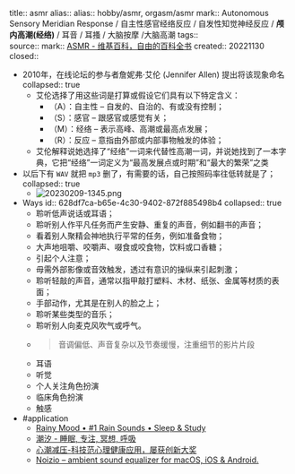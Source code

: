 title:: asmr
alias:: 
alias:: hobby/asmr, orgasm/asmr
mark:: Autonomous Sensory Meridian Response / 自主性感官经络反应 / 自发性知觉神经反应 / **颅内高潮(经络)** / 耳音 / 耳搔 / 大脑按摩 /大脑高潮
tags::  
source:: 
mark:: [ASMR - 维基百科，自由的百科全书](https://zh.wikipedia.org/zh-cn/ASMR)
created:: 20221130
closed::

  - 2010年，在线论坛的参与者詹妮弗·艾伦 (Jennifer Allen) 提出将该现象命名
    collapsed:: true
    - 艾伦选择了用这些词是打算或假设它们具有以下特定含义：
      - （A）：自主性 – 自发的、自治的、有或没有控制；
      - （S）：感官 – 跟感官或感觉有关；
      - （M）：经络 – 表示高峰、高潮或最高点发展；
      - （R）：反应 – 意指由外部或内部事物触发的体验；
    - 艾伦解释说她选择了“经络”一词来代替性高潮一词，并说她找到了一本字典，它把“经络”一词定义为“最高发展点或时期”和“最大的繁荣”之类
- 以后下有 `WAV` 就把 `mp3` 删了，有需要的话，自己按照码率往低转就是了；
  collapsed:: true
  - ![20230209-1345.png](../assets/20230209-1345_1675921554104_0.png)
- Ways
  id:: 628df7ca-b65e-4c30-9402-872f885498b4
  collapsed:: true
  - 聆听低声说话或耳语；
  - 聆听别人作平凡任务而产生安静、重复的声音，例如翻书的声音；
  - 看着别人聚精会神地执行平常的任务，例如准备食物；
  - 大声地咀嚼、咬嚼声、啜食或咬食物，饮料或口香糖；
  - 引起个人注意；
  - 毋需外部影像或音效触发，透过有意识的操纵来引起刺激；
  - 聆听轻敲的声音，通常以指甲敲打塑料、木材、纸张、金属等材质的表面；
  - 手部动作，尤其是在别人的脸之上；
  - 聆听某些类型的音乐；
  - 聆听别人向麦克风吹气或呼气。
  - > 音调偏低、声音复杂以及节奏缓慢，注重细节的影片片段
  - 耳语
  - 听觉
  - 个人关注角色扮演
  - 临床角色扮演
  - 触感
- #application
  - [Rainy Mood • #1 Rain Sounds • Sleep & Study](https://www.rainymood.com/)
  - [潮汐 - 睡眠, 专注, 冥想, 呼吸](https://tide.fm/)
  - [心潮减压-科技范心理健康应用，屡获创新大奖](https://psy-1.com/)
  - [Noizio – ambient sound equalizer for macOS, iOS & Android.](https://noiz.io/)